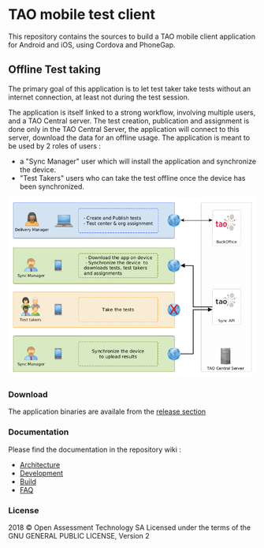 # TAO mobile test client

This repository contains the sources to build a TAO mobile client application for Android and iOS, using Cordova and PhoneGap.

## Offline Test taking

The primary goal of this application is to let test taker take tests without an internet connection, at least not during the test session.

The application is itself linked to a strong workflow, involving multiple users, and a TAO Central server.
The test creation, publication and assignment is done only in the TAO Central Server, the application will connect to this server, download the data for an offline usage.
The application is meant to be used by 2 roles of users :
 - a "Sync Manager" user which will install the application and synchronize the device.
 - "Test Takers" users who can take the test offline once the device has been synchronized.

![TAO App Workflow](./resources/app-workflow.png)

### Download

The application binaries are availale from the [release section](https://github.com/oat-sa/tao-mobile-app/releases/)

### Documentation

Please find the documentation in the repository wiki :

 - [Architecture](https://github.com/oat-sa/tao-mobile-app/wiki/Architecture)
 - [Development](https://github.com/oat-sa/tao-mobile-app/wiki/Development)
 - [Build](https://github.com/oat-sa/tao-mobile-app/wiki/Build)
 - [FAQ](https://github.com/oat-sa/tao-mobile-app/wiki/FAQ)

### License

2018 © Open Assessment Technology SA
Licensed under the terms of the GNU GENERAL PUBLIC LICENSE, Version 2


